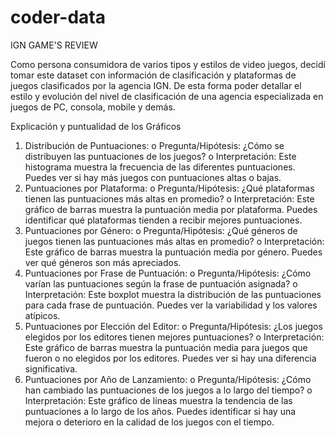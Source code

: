 # coder-data

IGN GAME'S REVIEW

Como persona consumidora de varios tipos y estilos de video juegos, decidí tomar este dataset con información de clasificación y plataformas de juegos clasificados por la agencia IGN. De esta forma poder detallar el estilo y evolución del nivel de clasificación de una agencia especializada en juegos de PC, consola, mobile y demás.

Explicación y puntualidad de los Gráficos
  1.	Distribución de Puntuaciones:
    o	Pregunta/Hipótesis: ¿Cómo se distribuyen las puntuaciones de los juegos?
    o	Interpretación: Este histograma muestra la frecuencia de las diferentes puntuaciones. Puedes ver si hay más juegos con puntuaciones altas o bajas.
  3.	Puntuaciones por Plataforma:
    o	Pregunta/Hipótesis: ¿Qué plataformas tienen las puntuaciones más altas en promedio?
    o	Interpretación: Este gráfico de barras muestra la puntuación media por plataforma. Puedes identificar qué plataformas tienden a recibir mejores puntuaciones.
  4.	Puntuaciones por Género:
    o	Pregunta/Hipótesis: ¿Qué géneros de juegos tienen las puntuaciones más altas en promedio?
    o	Interpretación: Este gráfico de barras muestra la puntuación media por género. Puedes ver qué géneros son más apreciados.
  5.	Puntuaciones por Frase de Puntuación:
    o	Pregunta/Hipótesis: ¿Cómo varían las puntuaciones según la frase de puntuación asignada?
    o	Interpretación: Este boxplot muestra la distribución de las puntuaciones para cada frase de puntuación. Puedes ver la variabilidad y los valores atípicos.
  6.	Puntuaciones por Elección del Editor:
    o	Pregunta/Hipótesis: ¿Los juegos elegidos por los editores tienen mejores puntuaciones?
    o	Interpretación: Este gráfico de barras muestra la puntuación media para juegos que fueron o no elegidos por los editores. Puedes ver si hay una diferencia significativa.
  7.	Puntuaciones por Año de Lanzamiento:
    o	Pregunta/Hipótesis: ¿Cómo han cambiado las puntuaciones de los juegos a lo largo del tiempo?
    o	Interpretación: Este gráfico de líneas muestra la tendencia de las puntuaciones a lo largo de los años. Puedes identificar si hay una mejora o deterioro en la calidad de los juegos con el tiempo.
